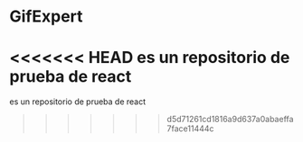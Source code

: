 #  GifExpert 

<<<<<<< HEAD
es un repositorio de prueba de react 
=======
es un repositorio de prueba de react 
>>>>>>> d5d71261cd1816a9d637a0abaeffa7face11444c
